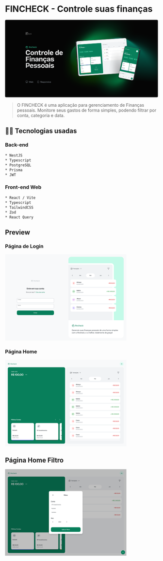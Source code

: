# FINCHECK - Controle suas finanças

<img src="./frontend/src/assets/preview.png" alt="preview">

> O FINCHECK é uma aplicação para gerenciamento de Finanças pessoais. Monitore seus gastos de forma simples, podendo filtrar por conta, categoria e data.

## 👩‍💻 Tecnologias usadas
  
  ### Back-end
    * NestJS
    * Typescript
    * PostgreSQL
    * Prisma
    * JWT

  ### Front-end Web

    * React / Vite 
    * Typescript
    * TailwindCSS
    * Zod
    * React Query
    
## Preview

### Página de Login

<img src="./frontend/src/assets/Login.png" alt="preview" width="400px">

### Página Home

<img src="./frontend/src/assets/Home1.png" alt="preview" width="400px">

## Página Home Filtro

<img src="./frontend/src/assets/Home2.png" alt="preview" width="400px">
